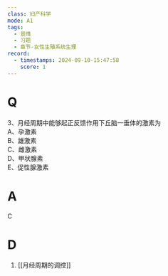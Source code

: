 ```yaml
---
class: 妇产科学
mode: A1
tags:
  - 景晴
  - 习题
  - 章节-女性生殖系统生理
record:
  - timestamps: 2024-09-10-15:47:58
    score: 1
---
```


# Q
3、月经周期中能够起正反馈作用下丘脑一垂体的激素为  
A、孕激素  
B、雄激素  
C、雌激素  
D、甲状腺素  
E、促性腺激素  
# A
C
# D
1. [[月经周期的调控]]